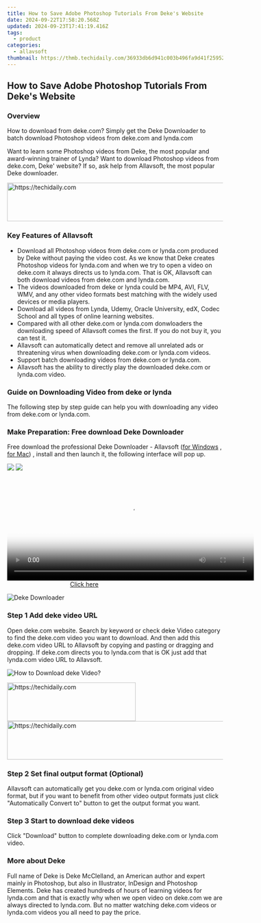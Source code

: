 ```yaml
---
title: How to Save Adobe Photoshop Tutorials From Deke's Website
date: 2024-09-22T17:58:20.568Z
updated: 2024-09-23T17:41:19.416Z
tags:
  - product
categories:
  - allavsoft
thumbnail: https://thmb.techidaily.com/36933db6d941c003b496fa9d41f25952922b64b713c335aa2dc61c27de44c438.jpg
---
```


## How to Save Adobe Photoshop Tutorials From Deke's Website

### Overview

How to download from deke.com? Simply get the Deke Downloader to batch download Photoshop videos from deke.com and lynda.com

Want to learn some Photoshop videos from Deke, the most popular and award-winning trainer of Lynda? Want to download Photoshop videos from deke.com, Deke' website? If so, ask help from Allavsoft, the most popular Deke downloader.

<!-- affiliate ads begin -->
<a href="https://versadesk.pxf.io/c/5597632/1815679/21290" target="_top" id="1815679">
  <img src="//a.impactradius-go.com/display-ad/21290-1815679" border="0" alt="https://techidaily.com" width="728" height="90"/>
</a>
<img height="0" width="0" src="https://versadesk.pxf.io/i/5597632/1815679/21290" style="position:absolute;visibility:hidden;" border="0" />
<!-- affiliate ads end -->

### Key Features of Allavsoft

* Download all Photoshop videos from deke.com or lynda.com produced by Deke without paying the video cost. As we know that Deke creates Photoshop videos for lynda.com and when we try to open a video on deke.com it always directs us to lynda.com. That is OK, Allavsoft can both download videos from deke.com and lynda.com.
* The videos downloaded from deke or lynda could be MP4, AVI, FLV, WMV, and any other video formats best matching with the widely used devices or media players.
* Download all videos from Lynda, Udemy, Oracle University, edX, Codec School and all types of online learning websites.
* Compared with all other deke.com or lynda.com donwloaders the downloading speed of Allavsoft comes the first. If you do not buy it, you can test it.
* Allavsoft can automatically detect and remove all unrelated ads or threatening virus when downloading deke.com or lynda.com videos.
* Support batch downloading videos from deke.com or lynda.com.
* Allavsoft has the ability to directly play the downloaded deke.com or lynda.com video.

### Guide on Downloading Video from deke or lynda

The following step by step guide can help you with downloading any video from deke.com or lynda.com.

### Make Preparation: Free download Deke Downloader

Free download the professional Deke Downloader - Allavsoft ([for Windows](https://tools.techidaily.com/allavsoft/products/) , [for Mac](https://tools.techidaily.com/allavsoft/products/)) , install and then launch it, the following interface will pop up.

[![](https://www.allavsoft.com/how-to/../images/how-to/free-download-win.jpg)](https://tools.techidaily.com/allavsoft/products/) [![](https://www.allavsoft.com/how-to/../images/how-to/free-download-mac.jpg)](https://tools.techidaily.com/allavsoft/products/)

<!-- affiliate ads begin -->
<span id="1983573">
					<video width="576" height="240" style="cursor:pointer"
           poster="//a.impactradius-go.com/display-clicktoplayimage/1983573.png"
           onclick="if(!this.playClicked){this.play();this.setAttribute('controls',true);this.playClicked=true;}">
	   <source src="//a.impactradius-go.com/display-ad/22993-1983573">
	   <img src="//a.impactradius-go.com/display-clicktoplayimage/1983573.png" style="border: none; height: 100%; width: 100%; object-fit: contain">
	</video>
	<div style="width:360px;text-align:center"><a href="javascript:window.open(decodeURIComponent('https%3A%2F%2Fhomestyler.sjv.io%2Fc%2F5597632%2F1983573%2F22993'), '_blank');void(0);">Click here</a></div>
</span>
<img height="0" width="0" src="https://imp.pxf.io/i/5597632/1983573/22993" style="position:absolute;visibility:hidden;" border="0" />
<!-- affiliate ads end -->

![Deke Downloader](https://www.allavsoft.com/how-to/../images/allavsoft/screen-shot-600.jpg)

### Step 1 Add deke video URL

Open deke.com website. Search by keyword or check deke Video category to find the deke.com video you want to download. And then add this deke.com video URL to Allavsoft by copying and pasting or dragging and dropping. If deke.com directs you to lynda.com that is OK just add that lynda.com video URL to Allavsoft.

![How to Download deke Video?](https://www.allavsoft.com/how-to/../images/how-to/download-rtmp-video/download-rtmp-video.jpg)

<!-- affiliate ads begin -->
<a href="https://aligracehair.sjv.io/c/5597632/1885928/19272" target="_top" id="1885928">
  <img src="//a.impactradius-go.com/display-ad/19272-1885928" border="0" alt="https://techidaily.com" width="300" height="90"/>
</a>
<img height="0" width="0" src="https://aligracehair.sjv.io/i/5597632/1885928/19272" style="position:absolute;visibility:hidden;" border="0" />
<!-- affiliate ads end -->

<!-- affiliate ads begin -->
<a href="https://ephamedtechinc.pxf.io/c/5597632/2137219/26400" target="_top" id="2137219">
  <img src="//a.impactradius-go.com/display-ad/26400-2137219" border="0" alt="https://techidaily.com" width="728" height="90"/>
</a>
<img height="0" width="0" src="https://ephamedtechinc.pxf.io/i/5597632/2137219/26400" style="position:absolute;visibility:hidden;" border="0" />
<!-- affiliate ads end -->

### Step 2 Set final output format (Optional)

Allavsoft can automatically get you deke.com or lynda.com original video format, but if you want to benefit from other video output formats just click "Automatically Convert to" button to get the output format you want.

### Step 3 Start to download deke videos

Click "Download" button to complete downloading deke.com or lynda.com video.

### More about Deke

Full name of Deke is Deke McClelland, an American author and expert mainly in Photoshop, but also in Illustrator, InDesign and Photoshop Elements. Deke has created hundreds of hours of learning videos for lynda.com and that is exactly why when we open video on deke.com we are always directed to lynda.com. But no matter watching deke.com videos or lynda.com videos you all need to pay the price.

<ins class="adsbygoogle"
     style="display:block"
     data-ad-format="autorelaxed"
     data-ad-client="ca-pub-7571918770474297"
     data-ad-slot="1223367746"></ins>

<ins class="adsbygoogle"
     style="display:block"
     data-ad-client="ca-pub-7571918770474297"
     data-ad-slot="8358498916"
     data-ad-format="auto"
     data-full-width-responsive="true"></ins>



